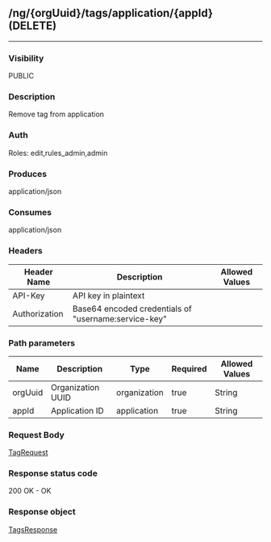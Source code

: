 ## /ng/{orgUuid}/tags/application/{appId} (DELETE)
---
### Visibility
PUBLIC
### Description
Remove tag from application
### Auth
Roles: edit,rules_admin,admin
### Produces
application/json
### Consumes
application/json
### Headers
| Header Name | Description | Allowed Values |
| ----------- | ----------- | ----------- |
| API-Key | API key in plaintext |  |
| Authorization | Base64 encoded credentials of &quot;username:service-key&quot; |  |
### Path parameters
| Name | Description | Type | Required | Allowed Values |
| ----------- | ----------- | ----------- | ----------- | ----------- |
| orgUuid | Organization UUID | organization | true | String |
| appId | Application ID | application | true | String |
### Request Body
[TagRequest](<../../objects/TagRequest.md>)
### Response status code
200 OK - OK
### Response object
[TagsResponse](<../../objects/TagsResponse.md>)
